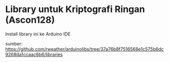# Library untuk Kriptografi Ringan (Ascon128)
Install library ini ke Arduino IDE

sumber: https://github.com/rweather/arduinolibs/tree/37a76b8f7516568e1c575b6dc9268da1ccaac6b6/libraries
